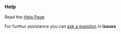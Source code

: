 ### Help

Read the [Help Page](https://aahnik.github.io/wappdriver/help/)

For furthur assistance you can [ask a question]() in **issues**